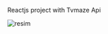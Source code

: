 Reactjs project with Tvmaze Api

![resim](https://user-images.githubusercontent.com/47356515/64077134-f14d8300-ccd5-11e9-900a-ee1ea6a963bd.png)
